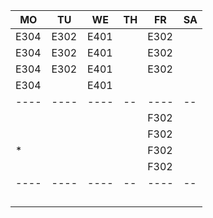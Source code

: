 |MO  |TU  |WE  |TH|FR  |SA|
|----|----|----|--|----|--|
|E304|E302|E401|  |E302|  |
|E304|E302|E401|  |E302|  |
|E304|E302|E401|  |E302|  |
|E304|    |E401|  |    |  |
|----|----|----|--|----|--|
|    |    |    |  |F302|  |
|    |    |    |  |F302|  |
|*   |    |    |  |F302|  |
|    |    |    |  |F302|  |
|----|----|----|--|----|--|
|    |    |    |  |    |  |
|    |    |    |  |    |  |
|    |    |    |  |    |  |
|    |    |    |  |    |  |
